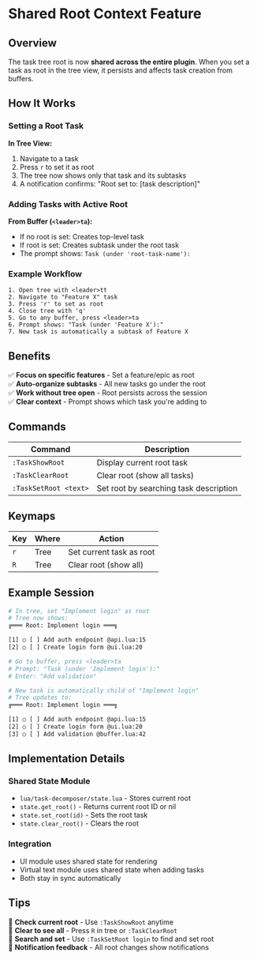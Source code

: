 # Shared Root Context Feature

## Overview

The task tree root is now **shared across the entire plugin**. When you set a task as root in the tree view, it persists and affects task creation from buffers.

## How It Works

### Setting a Root Task

**In Tree View:**
1. Navigate to a task
2. Press `r` to set it as root
3. The tree now shows only that task and its subtasks
4. A notification confirms: "Root set to: [task description]"

### Adding Tasks with Active Root

**From Buffer (`<leader>ta`):**
- If no root is set: Creates top-level task
- If root is set: Creates subtask under the root task
- The prompt shows: `Task (under 'root-task-name'):`

### Example Workflow

```
1. Open tree with <leader>tt
2. Navigate to "Feature X" task
3. Press 'r' to set as root
4. Close tree with 'q'
5. Go to any buffer, press <leader>ta
6. Prompt shows: "Task (under 'Feature X'):"
7. New task is automatically a subtask of Feature X
```

## Benefits

✅ **Focus on specific features** - Set a feature/epic as root  
✅ **Auto-organize subtasks** - All new tasks go under the root  
✅ **Work without tree open** - Root persists across the session  
✅ **Clear context** - Prompt shows which task you're adding to  

## Commands

| Command | Description |
|---------|-------------|
| `:TaskShowRoot` | Display current root task |
| `:TaskClearRoot` | Clear root (show all tasks) |
| `:TaskSetRoot <text>` | Set root by searching task description |

## Keymaps

| Key | Where | Action |
|-----|-------|--------|
| `r` | Tree | Set current task as root |
| `R` | Tree | Clear root (show all) |

## Example Session

```bash
# In tree, set "Implement login" as root
# Tree now shows:
╔═══ Root: Implement login ═══╗

[1] ○ [ ] Add auth endpoint @api.lua:15
[2] ○ [ ] Create login form @ui.lua:20

# Go to buffer, press <leader>ta
# Prompt: "Task (under 'Implement login'):"
# Enter: "Add validation"

# New task is automatically child of "Implement login"
# Tree updates to:
╔═══ Root: Implement login ═══╗

[1] ○ [ ] Add auth endpoint @api.lua:15
[2] ○ [ ] Create login form @ui.lua:20
[3] ○ [ ] Add validation @buffer.lua:42
```

## Implementation Details

### Shared State Module
- `lua/task-decomposer/state.lua` - Stores current root
- `state.get_root()` - Returns current root ID or nil
- `state.set_root(id)` - Sets the root task
- `state.clear_root()` - Clears the root

### Integration
- UI module uses shared state for rendering
- Virtual text module uses shared state when adding tasks
- Both stay in sync automatically

## Tips

🔸 **Check current root** - Use `:TaskShowRoot` anytime  
🔸 **Clear to see all** - Press `R` in tree or `:TaskClearRoot`  
🔸 **Search and set** - Use `:TaskSetRoot login` to find and set root  
🔸 **Notification feedback** - All root changes show notifications  

